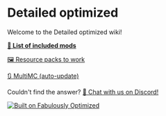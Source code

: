 # Detailed optimized

Welcome to the Detailed optimized wiki! 

**[📜 List of included mods](https://github.com/lazcod3/Detailed-Optimized/main/INCLUDED-MODS.md)**

[🖼️ Resource packs to work](resource-pack-issues.md)

[🔃 MultiMC (auto-update)](multimc-auto-update.md)

Couldn't find the answer? [💬 Chat with us on Discord!](https://fabulously-optimized.github.io/discord)


[![Built on Fabulously Optimized](https://cdn.jsdelivr.net/npm/@intergrav/devins-badges@3/assets/cozy/built-with/fabulously-optimized_64h.png)](https://github.com/Fabulously-Optimized/fabulously-optimized)
